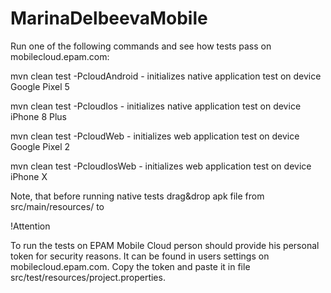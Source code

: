 # MarinaDelbeevaMobile

Run one of the following commands and see how tests pass on mobilecloud.epam.com:

mvn clean test -PcloudAndroid - initializes native application test on device Google Pixel 5  

mvn clean test -PcloudIos - initializes native application test on device iPhone 8 Plus

mvn clean test -PcloudWeb - initializes web application test on device Google Pixel 2  

mvn clean test -PcloudIosWeb - initializes web application test on device iPhone X  

Note, that before running native tests drag&drop apk file from src/main/resources/ to 

!Attention

To run the tests on EPAM Mobile Cloud person should provide his personal token for security reasons. It can be found in users settings on mobilecloud.epam.com. Copy the token
and paste it in file src/test/resources/project.properties. 
